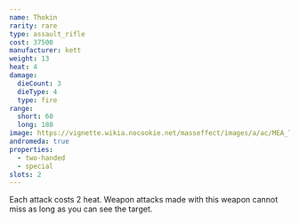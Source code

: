 ```yaml
---
name: Thokin
rarity: rare
type: assault_rifle
cost: 37500
manufacturer: kett
weight: 13
heat: 4
damage:
  dieCount: 3
  dieType: 4
  type: fire
range:
  short: 60
  long: 180
image: https://vignette.wikia.nocookie.net/masseffect/images/a/ac/MEA_Thokin_MP.png/revision/latest?cb=20180530232714
andromeda: true
properties:
  - two-handed
  - special
slots: 2
---
```

Each attack costs 2 heat. Weapon attacks made with this weapon cannot miss as long as you can see 
the target.